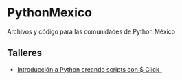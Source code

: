 # PythonMexico

Archivos y código para las comunidades de Python México

## Talleres

- [Introducción a Python creando scripts con $ Click_](Introducción-a-Python-creando-scripts-con-Click/README.md)
